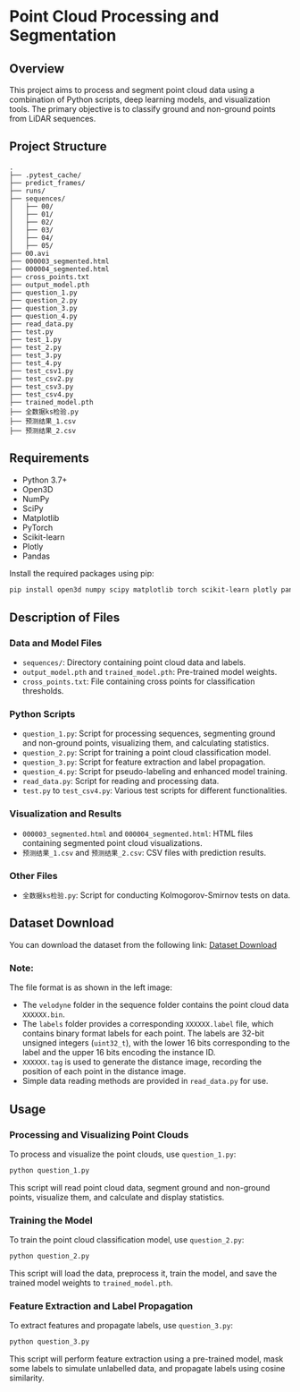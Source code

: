 
# Point Cloud Processing and Segmentation

## Overview

This project aims to process and segment point cloud data using a combination of Python scripts, deep learning models, and visualization tools. The primary objective is to classify ground and non-ground points from LiDAR sequences.

## Project Structure

```
.
├── .pytest_cache/
├── predict_frames/
├── runs/
├── sequences/
│   ├── 00/
│   ├── 01/
│   ├── 02/
│   ├── 03/
│   ├── 04/
│   ├── 05/
├── 00.avi
├── 000003_segmented.html
├── 000004_segmented.html
├── cross_points.txt
├── output_model.pth
├── question_1.py
├── question_2.py
├── question_3.py
├── question_4.py
├── read_data.py
├── test.py
├── test_1.py
├── test_2.py
├── test_3.py
├── test_4.py
├── test_csv1.py
├── test_csv2.py
├── test_csv3.py
├── test_csv4.py
├── trained_model.pth
├── 全数据ks检验.py
├── 预测结果_1.csv
├── 预测结果_2.csv
```

## Requirements

- Python 3.7+
- Open3D
- NumPy
- SciPy
- Matplotlib
- PyTorch
- Scikit-learn
- Plotly
- Pandas

Install the required packages using pip:

```bash
pip install open3d numpy scipy matplotlib torch scikit-learn plotly pandas
```

## Description of Files

### Data and Model Files

- `sequences/`: Directory containing point cloud data and labels.
- `output_model.pth` and `trained_model.pth`: Pre-trained model weights.
- `cross_points.txt`: File containing cross points for classification thresholds.

### Python Scripts

- `question_1.py`: Script for processing sequences, segmenting ground and non-ground points, visualizing them, and calculating statistics.
- `question_2.py`: Script for training a point cloud classification model.
- `question_3.py`: Script for feature extraction and label propagation.
- `question_4.py`: Script for pseudo-labeling and enhanced model training.
- `read_data.py`: Script for reading and processing data.
- `test.py` to `test_csv4.py`: Various test scripts for different functionalities.

### Visualization and Results

- `000003_segmented.html` and `000004_segmented.html`: HTML files containing segmented point cloud visualizations.
- `预测结果_1.csv` and `预测结果_2.csv`: CSV files with prediction results.

### Other Files

- `全数据ks检验.py`: Script for conducting Kolmogorov-Smirnov tests on data.

## Dataset Download

You can download the dataset from the following link:
[Dataset Download](https://pan.baidu.com/s/1PRWPRIa2to9KG54fOyElHA?pwd=3o9j)

### Note:

The file format is as shown in the left image:
- The `velodyne` folder in the sequence folder contains the point cloud data `XXXXXX.bin`.
- The `labels` folder provides a corresponding `XXXXXX.label` file, which contains binary format labels for each point. The labels are 32-bit unsigned integers (`uint32_t`), with the lower 16 bits corresponding to the label and the upper 16 bits encoding the instance ID.
- `XXXXXX.tag` is used to generate the distance image, recording the position of each point in the distance image.
- Simple data reading methods are provided in `read_data.py` for use.

## Usage

### Processing and Visualizing Point Clouds

To process and visualize the point clouds, use `question_1.py`:

```bash
python question_1.py
```

This script will read point cloud data, segment ground and non-ground points, visualize them, and calculate and display statistics.

### Training the Model

To train the point cloud classification model, use `question_2.py`:

```bash
python question_2.py
```

This script will load the data, preprocess it, train the model, and save the trained model weights to `trained_model.pth`.

### Feature Extraction and Label Propagation

To extract features and propagate labels, use `question_3.py`:

```bash
python question_3.py
```

This script will perform feature extraction using a pre-trained model, mask some labels to simulate unlabelled data, and propagate labels using cosine similarity.


